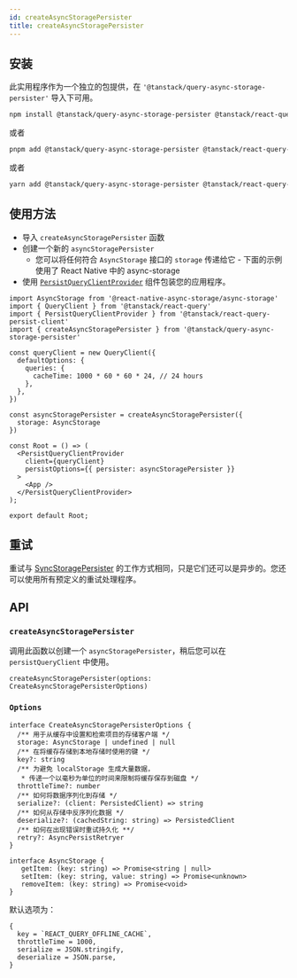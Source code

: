 ```yaml
---
id: createAsyncStoragePersister
title: createAsyncStoragePersister
---
```


## 安装

此实用程序作为一个独立的包提供，在 `'@tanstack/query-async-storage-persister'` 导入下可用。
```bash
npm install @tanstack/query-async-storage-persister @tanstack/react-query-persist-client
```
或者
```bash
pnpm add @tanstack/query-async-storage-persister @tanstack/react-query-persist-client
```
或者
```bash
yarn add @tanstack/query-async-storage-persister @tanstack/react-query-persist-client
```

## 使用方法

- 导入 `createAsyncStoragePersister` 函数
- 创建一个新的 `asyncStoragePersister`
  - 您可以将任何符合 `AsyncStorage` 接口的 `storage` 传递给它 - 下面的示例使用了 React Native 中的 async-storage
- 使用 [`PersistQueryClientProvider`](../plugins/persistQueryClient.md#persistqueryclientprovider) 组件包装您的应用程序。

```tsx
import AsyncStorage from '@react-native-async-storage/async-storage'
import { QueryClient } from '@tanstack/react-query'
import { PersistQueryClientProvider } from '@tanstack/react-query-persist-client'
import { createAsyncStoragePersister } from '@tanstack/query-async-storage-persister'

const queryClient = new QueryClient({
  defaultOptions: {
    queries: {
      cacheTime: 1000 * 60 * 60 * 24, // 24 hours
    },
  },
})

const asyncStoragePersister = createAsyncStoragePersister({
  storage: AsyncStorage
})

const Root = () => (
  <PersistQueryClientProvider
    client={queryClient}
    persistOptions={{ persister: asyncStoragePersister }}
  >
    <App />
  </PersistQueryClientProvider>
);

export default Root;
```

## 重试

重试与 [SyncStoragePersister](../plugins/createSyncStoragePersister) 的工作方式相同，只是它们还可以是异步的。您还可以使用所有预定义的重试处理程序。

## API

### `createAsyncStoragePersister`

调用此函数以创建一个 `asyncStoragePersister`，稍后您可以在 `persistQueryClient` 中使用。

```tsx
createAsyncStoragePersister(options: CreateAsyncStoragePersisterOptions)
```

### `Options`

```tsx
interface CreateAsyncStoragePersisterOptions {
  /** 用于从缓存中设置和检索项目的存储客户端 */
  storage: AsyncStorage | undefined | null
  /** 在将缓存存储到本地存储时使用的键 */
  key?: string
  /** 为避免 localStorage 生成大量数据，
   * 传递一个以毫秒为单位的时间来限制将缓存保存到磁盘 */
  throttleTime?: number
  /** 如何将数据序列化到存储 */
  serialize?: (client: PersistedClient) => string
  /** 如何从存储中反序列化数据 */
  deserialize?: (cachedString: string) => PersistedClient
  /** 如何在出现错误时重试持久化 **/
  retry?: AsyncPersistRetryer
}

interface AsyncStorage {
   getItem: (key: string) => Promise<string | null>
   setItem: (key: string, value: string) => Promise<unknown>
   removeItem: (key: string) => Promise<void>
}
```

默认选项为：

```tsx
{
  key = `REACT_QUERY_OFFLINE_CACHE`,
  throttleTime = 1000,
  serialize = JSON.stringify,
  deserialize = JSON.parse,
}
```

